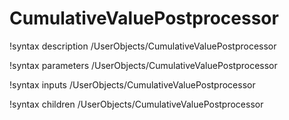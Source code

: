 <!-- MOOSE Documentation Stub: Remove this when content is added. -->

# CumulativeValuePostprocessor
!syntax description /UserObjects/CumulativeValuePostprocessor

!syntax parameters /UserObjects/CumulativeValuePostprocessor

!syntax inputs /UserObjects/CumulativeValuePostprocessor

!syntax children /UserObjects/CumulativeValuePostprocessor
